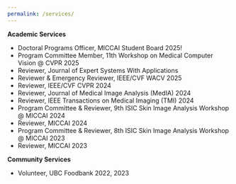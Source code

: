 ```yaml
---
permalink: /services/
---
```


**Academic Services**
- Doctoral Programs Officer, MICCAI Student Board 2025!
- Program Committee Member, 11th Workshop on Medical Computer Vision @ CVPR 2025
- Reviewer, Journal of Expert Systems With Applications
- Reviewer & Emergency Reviewer, IEEE/CVF WACV 2025
- Reviewer, IEEE/CVF CVPR 2024
- Reviewer, Journal of Medical Image Analysis (MedIA) 2024
- Reviewer, IEEE Transactions on Medical Imaging (TMI) 2024
- Program Committee & Reviewer, 9th ISIC Skin Image Analysis Workshop @ MICCAI 2024
- Reviewer, MICCAI 2024
- Program Committee & Reviewer, 8th ISIC Skin Image Analysis Workshop @ MICCAI 2023
- Reviewer, MICCAI 2023

**Community Services**
- Volunteer, UBC Foodbank 2022, 2023
